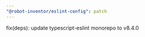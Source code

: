 ```yaml
---
"@robot-inventor/eslint-config": patch
---
```


fix(deps): update typescript-eslint monorepo to v8.4.0
